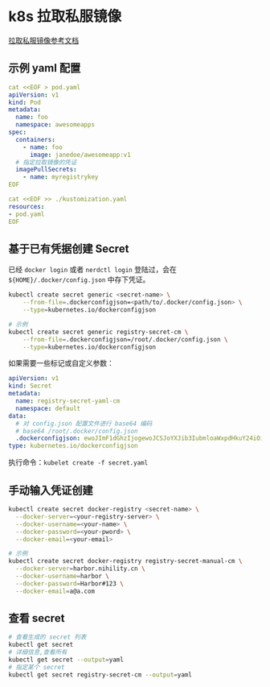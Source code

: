 # k8s 拉取私服镜像

[拉取私服镜像参考文档](https://kubernetes.io/docs/tasks/configure-pod-container/pull-image-private-registry/#registry-secret-existing-credentials)

## 示例 yaml 配置

```yaml
cat <<EOF > pod.yaml
apiVersion: v1
kind: Pod
metadata:
  name: foo
  namespace: awesomeapps
spec:
  containers:
    - name: foo
      image: janedoe/awesomeapp:v1
  # 指定拉取镜像的凭证
  imagePullSecrets:
    - name: myregistrykey
EOF

cat <<EOF >> ./kustomization.yaml
resources:
- pod.yaml
EOF
```

## 基于已有凭据创建 Secret

已经 `docker login` 或者 `nerdctl login` 登陆过，会在 `${HOME}/.docker/config.json` 中存下凭证。

```bash
kubectl create secret generic <secret-name> \
    --from-file=.dockerconfigjson=<path/to/.docker/config.json> \
    --type=kubernetes.io/dockerconfigjson

# 示例
kubectl create secret generic registry-secret-cm \
    --from-file=.dockerconfigjson=/root/.docker/config.json \
    --type=kubernetes.io/dockerconfigjson
```

如果需要一些标记或自定义参数：

```yaml
apiVersion: v1
kind: Secret
metadata:
  name: registry-secret-yaml-cm
  namespace: default
data:
  # 对 config.json 配置文件进行 base64 编码
  # base64 /root/.docker/config.json
  .dockerconfigjson: ewoJImF1dGhzIjogewoJCSJoYXJib3IubmloaWxpdHkuY24iOiB7CgkJCSJhdXRoIjogImFHRnlZbTl5T2toaGNtSnZjaU14TWpNPSIKCQl9Cgl9Cn0=
type: kubernetes.io/dockerconfigjson
```

执行命令：`kubelet create -f secret.yaml`

## 手动输入凭证创建

```bash
kubectl create secret docker-registry <secret-name> \
  --docker-server=<your-registry-server> \
  --docker-username=<your-name> \
  --docker-password=<your-pword> \
  --docker-email=<your-email>

# 示例
kubectl create secret docker-registry registry-secret-manual-cm \
  --docker-server=harbor.nihility.cn \
  --docker-username=harbor \
  --docker-password=Harbor#123 \
  --docker-email=a@a.com
```

## 查看 secret

```bash
# 查看生成的 secret 列表
kubectl get secret
# 详细信息,查看所有
kubectl get secret --output=yaml
# 指定某个 secret
kubectl get secret registry-secret-cm --output=yaml
```